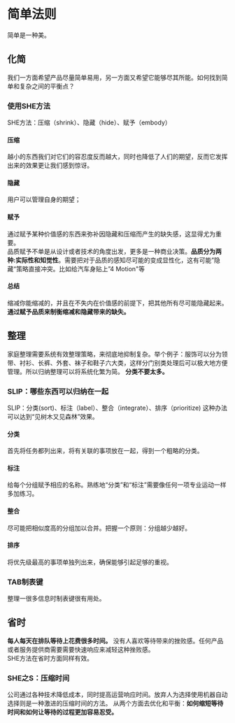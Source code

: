 # 简单法则
简单是一种美。

## 化简
我们一方面希望产品尽量简单易用，另一方面又希望它能够尽其所能。如何找到简单和复杂之间的平衡点？

### 使用SHE方法
SHE方法：压缩（shrink）、隐藏（hide）、赋予（embody）

#### 压缩
越小的东西我们对它们的容忍度反而越大，同时也降低了人们的期望，反而它发挥出来的效果更让我们感到惊讶。

#### 隐藏
用户可以管理自身的期望；

#### 赋予
通过赋予某种价值感的东西来弥补因隐藏和压缩而产生的缺失感，这显得尤为重要。  
品质赋予不单是从设计或者技术的角度出发，更多是一种商业决策。__品质分为两种:实际性和知觉性__。需要把对于品质的感知尽可能的变成显性化，这有可能”隐藏“策略直接冲突。比如给汽车身贴上”4 Motion"等

#### 总结
缩减你能缩减的，并且在不失内在价值感的前提下，把其他所有尽可能隐藏起来。__通过赋予品质来制衡缩减和隐藏带来的缺失。__

## 整理
家庭整理需要系统有效整理策略，来彻底地抑制复杂。举个例子：服饰可以分为领带、衬衫、长裤、外套、袜子和鞋子六大类，这样分门别类处理后可以极大地方便管理。所以归纳整理可以将系统化繁为简。
__分类不要太多。__
### SLIP：哪些东西可以归纳在一起
SLIP：分类(sort)、标注（label）、整合（integrate）、排序（prioritize)
这种办法可以达到“见树木又见森林”效果。

#### 分类
首先将任务都列出来，将有关联的事项放在一起，得到一个粗略的分类。

#### 标注
给每个分组赋予相应的名称。熟练地“分类”和“标注”需要像任何一项专业运动一样多加练习。

#### 整合
尽可能把相似度高的分组加以合并。把握一个原则：分组越少越好。

#### 排序
将优先级最高的事项单独列出来，确保能够引起足够的重视。

### TAB制表键
整理一很多信息时制表键很有用处。

## 省时
__每人每天在排队等待上花费很多时间。__ 没有人喜欢等待带来的挫败感。任何产品或者服务提供商需要需要快速响应来减轻这种挫败感。  
SHE方法在省时方面同样有效。

### SHE之S：压缩时间
公司通过各种技术降低成本，同时提高运营响应时间。放弃人为选择使用机器自动选择则是一种激进的压缩时间的方法。
从两个方面去优化和平衡：__如何缩短等待时间和如何让等待的过程更加容易忍受。__


